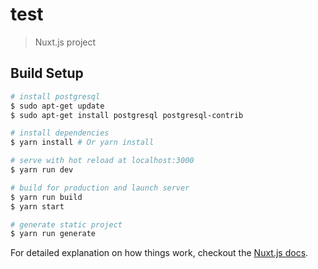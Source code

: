 # test

> Nuxt.js project

## Build Setup

``` bash
# install postgresql
$ sudo apt-get update
$ sudo apt-get install postgresql postgresql-contrib

# install dependencies
$ yarn install # Or yarn install

# serve with hot reload at localhost:3000
$ yarn run dev

# build for production and launch server
$ yarn run build
$ yarn start

# generate static project
$ yarn run generate
```

For detailed explanation on how things work, checkout the [Nuxt.js docs](https://github.com/nuxt/nuxt.js).

